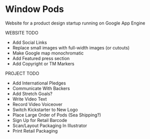 # Window Pods

Website for a product design startup running on Google App Engine

WEBSITE TODO
 - Add Social Links
 - Replace small images with full-width images (or cutouts)
 - Make Google map monochromatic
 - Add Featured press section
 - Add Copyright or TM Markers

PROJECT TODO
 - Add International Pledges
 - Communicate With Backers
 - Add Stretch Goals?
 - Write Video Text
 - Record Video Voiceover
 - Switch Kickstarter to New Logo
 - Place Large Order of Pods (Sea Shipping?)
 - Sign Up for Retail Barcode
 - Scan/Layout Packaging In Illustrator
 - Print Retail Packaging